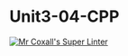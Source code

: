 # Unit3-04-CPP
[![Mr Coxall's Super Linter](https://github.com/ICS3U-C-Programming-Amara-T/Unit3-04-CPP/workflows/Mr%20Coxall's%20Super%20Linter/badge.svg)](https://github.com/ICS3U-C-Programming-Amara-T/Unit3-04-CPP/actions/)
